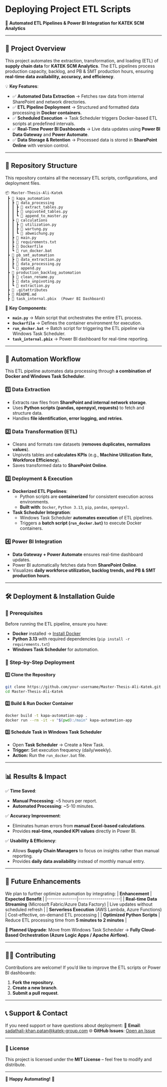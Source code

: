 # **Deploying Project ETL Scripts**  
🚀 **Automated ETL Pipelines & Power BI Integration for KATEK SCM Analytics**  

---

## **📌 Project Overview**  
This project automates the extraction, transformation, and loading (ETL) of **supply chain data** for **KATEK SCM Analytics**. The ETL pipelines process production capacity, backlog, and PB & SMT production hours, ensuring **real-time data availability, accuracy, and efficiency**.  

💡 **Key Features**:
- ✅ **Automated Data Extraction** → Fetches raw data from internal SharePoint and network directories.
- ✅ **ETL Pipeline Deployment** → Structured and formatted data processing in **Docker containers**.
- ✅ **Scheduled Execution** → Task Scheduler triggers Docker-based ETL scripts at predefined intervals.
- ✅ **Real-Time Power BI Dashboards** → Live data updates using **Power BI Data Gateway** and **Power Automate**.
- ✅ **Data Storage & Retention** → Processed data is stored in **SharePoint Online** with version control.

---

## **📂 Repository Structure**
This repository contains all the necessary ETL scripts, configurations, and deployment files.

```
📦 Master-Thesis-Ali-Katek
 ┣ 📂 kapa_automation
 ┃ ┣ 📂 data_processing
 ┃ ┃ ┣ 📜 extract_tables.py
 ┃ ┃ ┣ 📜 unpivoted_tables.py
 ┃ ┃ ┗ 📜 append_to_master.py
 ┃ ┣ 📂 calculations
 ┃ ┃ ┣ 📜 utilization.py
 ┃ ┃ ┣ 📜 wartung.py
 ┃ ┃ ┗ 📜 abweichung.py
 ┃ ┣ 📜 main.py
 ┃ ┣ 📜 requirements.txt
 ┃ ┣ 📜 Dockerfile
 ┃ ┗ 📜 run_docker.bat
 ┣ 📂 pb_smt_automation
 ┃ ┣ 📜 data_extraction.py
 ┃ ┣ 📜 data_processing.py
 ┃ ┗ 📜 append.py
 ┣ 📂 production_backlog_automation
 ┃ ┣ 📜 clean_rename.py
 ┃ ┣ 📜 data_unpivoting.py
 ┃ ┗ 📜 extraction.py
 ┣ 📜 .gitattributes
 ┣ 📜 README.md
 ┣ 📜 task_internal.pbix  (Power BI Dashboard)
```

📌 **Key Components**:
- **`main.py`** → Main script that orchestrates the entire ETL process.
- **`Dockerfile`** → Defines the container environment for execution.
- **`run_docker.bat`** → Batch script for triggering the ETL pipeline via Windows Task Scheduler.
- **`task_internal.pbix`** → Power BI dashboard for real-time reporting.

---

## **🔄 Automation Workflow**
This ETL pipeline automates data processing through **a combination of Docker and Windows Task Scheduler**.

### **1️⃣ Data Extraction**
- Extracts raw files from **SharePoint and internal network storage**.
- Uses **Python scripts (pandas, openpyxl, requests)** to fetch and structure data.
- Handles **file identification, error logging, and retries**.

### **2️⃣ Data Transformation (ETL)**
- Cleans and formats raw datasets (**removes duplicates, normalizes values**).
- Unpivots tables and **calculates KPIs** (e.g., **Machine Utilization Rate, Workforce Efficiency**).
- Saves transformed data to **SharePoint Online**.

### **3️⃣ Deployment & Execution**
- **Dockerized ETL Pipelines**:
  - Python scripts are **containerized** for consistent execution across environments.
  - **Built with**: `Docker`, `Python 3.13`, `pip`, `pandas`, `openpyxl`.
- **Task Scheduler Integration**:
  - Windows Task Scheduler **automates execution** of ETL pipelines.
  - Triggers a **batch script (`run_docker.bat`)** to execute Docker containers.

### **4️⃣ Power BI Integration**
- **Data Gateway + Power Automate** ensures real-time dashboard updates.
- Power BI automatically fetches data from **SharePoint Online**.
- Visualizes **daily workforce utilization, backlog trends, and PB & SMT production hours**.

---

## **🛠 Deployment & Installation Guide**
### **📌 Prerequisites**
Before running the ETL pipeline, ensure you have:
- **Docker** installed → [Install Docker](https://www.docker.com/get-started)
- **Python 3.13** with required dependencies (`pip install -r requirements.txt`)
- **Windows Task Scheduler** for automation.

### **📌 Step-by-Step Deployment**
#### **1️⃣ Clone the Repository**
```sh
git clone https://github.com/your-username/Master-Thesis-Ali-Katek.git
cd Master-Thesis-Ali-Katek
```

#### **2️⃣ Build & Run Docker Container**
```sh
docker build -t kapa-automation-app .
docker run --rm -it -v "$(pwd):/main" kapa-automation-app
```

#### **3️⃣ Schedule Task in Windows Task Scheduler**
- Open **Task Scheduler** → Create a New Task.
- **Trigger:** Set execution frequency (daily/weekly).
- **Action:** Run the `run_docker.bat` file.

---

## **📊 Results & Impact**
✅ **Time Saved**:
- **Manual Processing**: ~5 hours per report.
- **Automated Processing**: ~5-10 minutes.

✅ **Accuracy Improvement**:
- Eliminates human errors from **manual Excel-based calculations**.
- Provides **real-time, rounded KPI values** directly in Power BI.

✅ **Usability & Efficiency**:
- Allows **Supply Chain Managers** to focus on insights rather than manual reporting.
- Provides **daily data availability** instead of monthly manual entry.

---

## **🚀 Future Enhancements**
We plan to further optimize automation by integrating:
| **Enhancement** | **Expected Benefit** |
|---------------|---------------------|
| **Real-time Data Streaming** (Microsoft Fabric/Azure Data Factory) | Live updates without scheduled refresh |
| **Serverless Execution** (AWS Lambda, Azure Functions) | Cost-effective, on-demand ETL processing |
| **Optimized Python Scripts** | Reduce ETL processing time from **5 minutes to 2 minutes** |

📌 **Planned Upgrade**: Move from Windows Task Scheduler → **Fully Cloud-Based Orchestration (Azure Logic Apps / Apache Airflow).**

---

## **👨‍💻 Contributing**
Contributions are welcome! If you’d like to improve the ETL scripts or Power BI dashboards:
1. **Fork the repository**.
2. **Create a new branch**.
3. **Submit a pull request**.

---

## **📞 Support & Contact**
If you need support or have questions about deployment:
📩 **Email**: sadathali-khan.patan@katek-group.com
🌐 **GitHub Issues**: [Open an Issue](https://github.com/your-username/Master-Thesis-Ali-Katek/issues)  

---

### **📜 License**
This project is licensed under the **MIT License** – feel free to modify and distribute.

---

🚀 **Happy Automating!** 🎯
